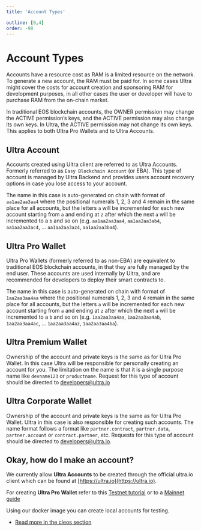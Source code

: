 ```yaml
---
title: 'Account Types'

outline: [0,4]
order: -98
---
```


# Account Types

Accounts have a resource cost as RAM is a limited resource on the network. To generate a new account, the RAM must be paid for. In some cases Ultra might cover the costs for account creation and sponsoring RAM for development purposes, in all other cases the user or developer will have to purchase RAM from the on-chain market.

In traditional EOS blockchain accounts, the OWNER permission may change the ACTIVE permission’s keys, and the ACTIVE permission may also change its own keys. In Ultra, the ACTIVE permission may not change its own keys. This applies to both Ultra Pro Wallets and to Ultra Accounts.

## Ultra Account

Accounts created using Ultra client are referred to as Ultra Accounts. Formerly referred to as `Easy Blockchain Account` (or EBA). This type of account is managed by Ultra Backend and provides users account recovery options in case you lose access to your account.

The name in this case is auto-generated on chain with format of `aa1aa2aa3aa4` where the positional numerals 1, 2, 3 and 4 remain in the same place for all accounts, but the letters `a` will be incremented for each new account starting from `a` and ending at `z` after which the next `a` will be incremented to a `b` and so on (e.g. `aa1aa2aa3aa4`, `aa1aa2aa3ab4`, `aa1aa2aa3ac4`, ... `aa1aa2aa3az4`, `aa1aa2aa3ba4`).

## Ultra Pro Wallet

Ultra Pro Wallets (formerly referred to as non-EBA) are equivalent to traditional EOS blockchain accounts, in that they are fully managed by the end user. These accounts are used internally by Ultra, and are recommended for developers to deploy their smart contracts to.

The name in this case is auto-generated on chain with format of `1aa2aa3aa4aa` where the positional numerals 1, 2, 3 and 4 remain in the same place for all accounts, but the letters `a` will be incremented for each new account starting from `a` and ending at `z` after which the next `a` will be incremented to a `b` and so on (e.g. `1aa2aa3aa4aa`, `1aa2aa3aa4ab`, `1aa2aa3aa4ac`, ... `1aa2aa3aa4az`, `1aa2aa3aa4ba`).

## Ultra Premium Wallet

Ownership of the account and private keys is the same as for Ultra Pro Wallet. In this case Ultra will be responsible for personally creating an account for you. The limitation on the name is that it is a single purpose name like `devname123` or `productname`. Request for this type of account should be directed to [developers@ultra.io](developers@ultra.io)

## Ultra Corporate Wallet

Ownership of the account and private keys is the same as for Ultra Pro Wallet. Ultra in this case is also responsible for creating such accounts. The name format follows a format like `partner.contract`, `partner.data`, `partner.account` or `contract.partner`, etc. Requests for this type of account should be directed to [developers@ultra.io](developers@ultra.io).

## Okay, how do I make an account?

We currently allow **Ultra Accounts** to be created through the official ultra.io client which can be found at [https://ultra.io](https://ultra.io).

For creating **Ultra Pro Wallet** refer to this [Testnet tutorial](../../../tutorials/fundamentals/tutorial-generate-key-and-create-testnet-account.md) or to a [Mainnet guide](../../../tutorials/guides/how-to-create-ultra-pro-wallet.md)

Using our docker image you can create local accounts for testing.

- [Read more in the cleos section](../../../blockchain/general/tools/cleos.md#creating-an-account)


